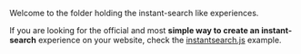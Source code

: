 Welcome to the folder holding the instant-search like experiences.

If you are looking for the official and most **simple way to create an instant-search**
experience on your website, check the [instantsearch.js](instantsearch.js) example.
